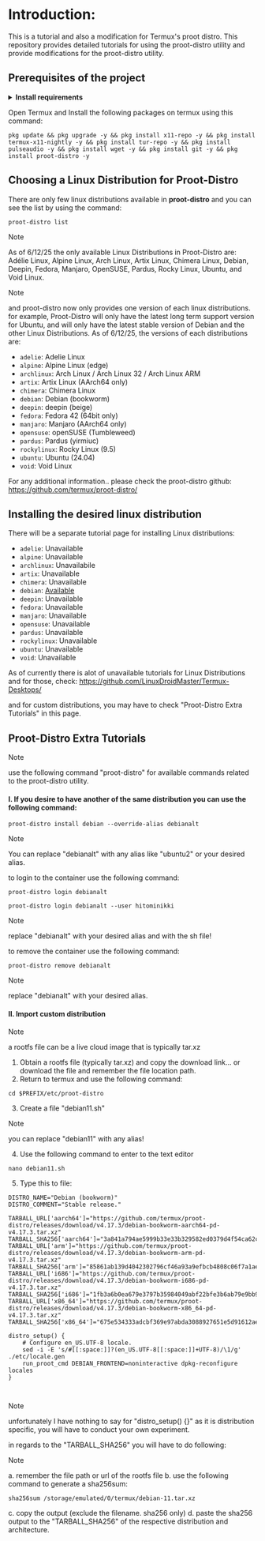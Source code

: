 # Introduction:
This is a tutorial and also a modification for Termux's proot distro. This repository provides detailed tutorials for using the proot-distro utility and provide modifications for the proot-distro utility.

## Prerequisites of the project
<details><strong><summary>Install requirements</strong></summary>
 
> It is highly encouraged that you download the prerequisites in Github.
 1. <a href="https://github.com/termux/termux-app/releases">Termux</a><br>
 2. <a href="https://github.com/termux/termux-x11/releases">Termux:X11</a><br><hr>
</details>

Open Termux and Install the following packages on termux using this command:
  
```
pkg update && pkg upgrade -y && pkg install x11-repo -y && pkg install termux-x11-nightly -y && pkg install tur-repo -y && pkg install pulseaudio -y && pkg install wget -y && pkg install git -y && pkg install proot-distro -y
```

## Choosing a Linux Distribution for Proot-Distro
There are only few linux distributions available in <strong>proot-distro</strong> and you can see the list by using the command:

```
proot-distro list
```

> [!NOTE]
> As of 6/12/25 the only available Linux Distributions in Proot-Distro are: Adélie Linux, Alpine Linux, Arch Linux, Artix Linux, Chimera Linux, Debian, Deepin, Fedora, Manjaro, OpenSUSE, Pardus, Rocky Linux, Ubuntu, and Void Linux.

> [!NOTE]
> and proot-distro now only provides one version of each linux distributions. for example, Proot-Distro will only have the latest long term support version for Ubuntu, and will only have the latest stable version of Debian and the other Linux Distributions.
> As of 6/12/25, the versions of each distributions are:
> * `adelie`: Adelie Linux
> * `alpine`: Alpine Linux (edge)
> * `archlinux`: Arch Linux / Arch Linux 32 / Arch Linux ARM
> * `artix`: Artix Linux (AArch64 only)
> * `chimera`: Chimera Linux
> * `debian`: Debian (bookworm)
> * `deepin`: deepin (beige)
> * `fedora`: Fedora 42 (64bit only)
> * `manjaro`: Manjaro (AArch64 only)
> * `opensuse`: openSUSE (Tumbleweed)
> * `pardus`: Pardus (yirmiuc)
> * `rockylinux`: Rocky Linux (9.5)
> * `ubuntu`: Ubuntu (24.04)
> * `void`: Void Linux

For any additional information.. please check the proot-distro github: https://github.com/termux/proot-distro/

## Installing the desired linux distribution
There will be a separate tutorial page for installing Linux distributions:
* `adelie`: Unavailable 
* `alpine`: Unavailable
* `archlinux`: Unavailabile
* `artix`: Unavailable
* `chimera`: Unavailable
* `debian`: <a href="/distro-tutorial/debian.md/">Available</a>
* `deepin`: Unavailable
* `fedora`: Unavailable 
* `manjaro`: Unavailable
* `opensuse`: Unavailable
* `pardus`: Unavailable
* `rockylinux`: Unavailable
* `ubuntu`: Unavailable
* `void`: Unavailable

As of currently there is alot of unavailable tutorials for Linux Distributions and for those, check: https://github.com/LinuxDroidMaster/Termux-Desktops/

and for custom distributions, you may have to check "Proot-Distro Extra Tutorials" in this page.

## Proot-Distro Extra Tutorials
> [!NOTE]
> use the following command "proot-distro" for available commands related to the proot-distro utility.

#### I. If you desire to have another of the same distribution you can use the following command:
```
proot-distro install debian --override-alias debianalt
```
> [!NOTE]
> You can replace "debianalt" with any alias like "ubuntu2" or your desired alias.

to login to the container use the following command:
```
proot-distro login debianalt
```
```
proot-distro login debianalt --user hitominikki
```
> [!NOTE]
> replace "debianalt" with your desired alias and with the sh file!

to remove the container use the following command:
```
proot-distro remove debianalt
```
> [!NOTE]
> replace "debianalt" with your desired alias.

#### II. Import custom distribution 
> [!NOTE]
> a rootfs file can be a live cloud image that is typically tar.xz

1. Obtain a rootfs file (typically tar.xz) and copy the download link... or download the file and remember the file location path.
2. Return to termux and use the following command:
```
cd $PREFIX/etc/proot-distro
```
3. Create a file "debian11.sh"
> [!NOTE]
> you can replace "debian11" with any alias!

4. Use the following command to enter to the text editor
```
nano debian11.sh
```
5. Type this to file:
```
DISTRO_NAME="Debian (bookworm)"
DISTRO_COMMENT="Stable release."

TARBALL_URL['aarch64']="https://github.com/termux/proot-distro/releases/download/v4.17.3/debian-bookworm-aarch64-pd-v4.17.3.tar.xz"
TARBALL_SHA256['aarch64']="3a841a794ae5999b33e33b329582ed0379d4f54ca62c6ce5a8eb9cff5ef8900b"
TARBALL_URL['arm']="https://github.com/termux/proot-distro/releases/download/v4.17.3/debian-bookworm-arm-pd-v4.17.3.tar.xz"
TARBALL_SHA256['arm']="85861ab139d4042302796cf46a93a9efbcb4808c06f7a1ae5fb71812f4564424"
TARBALL_URL['i686']="https://github.com/termux/proot-distro/releases/download/v4.17.3/debian-bookworm-i686-pd-v4.17.3.tar.xz"
TARBALL_SHA256['i686']="1fb3a6b0ea679e3797b35984049abf22bfe3b6ab79e9bb98cdfc54994712e1e4"
TARBALL_URL['x86_64']="https://github.com/termux/proot-distro/releases/download/v4.17.3/debian-bookworm-x86_64-pd-v4.17.3.tar.xz"
TARBALL_SHA256['x86_64']="675e534333adcbf369e97abda3088927651e5d91612ae5727c52ff2284f4b8c8"

distro_setup() {
	# Configure en_US.UTF-8 locale.
	sed -i -E 's/#[[:space:]]?(en_US.UTF-8[[:space:]]+UTF-8)/\1/g' ./etc/locale.gen
	run_proot_cmd DEBIAN_FRONTEND=noninteractive dpkg-reconfigure locales
}

 
```
> [!NOTE]
> unfortunately I have nothing to say for "distro_setup() {}" as it is distribution specific, you will have to conduct your own experiment.

in regards to the "TARBALL_SHA256" you will have to do following:
> [!NOTE]
a. remember the file path or url of the rootfs file
b. use the following command to generate a sha256sum:
```
sha256sum /storage/emulated/0/termux/debian-11.tar.xz
```
c. copy the output (exclude the filename. sha256 only)
d. paste the sha256 output to the "TARBALL_SHA256" of the respective distribution and architecture.
